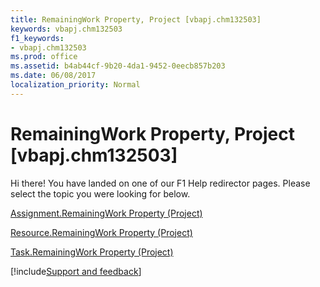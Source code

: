 ```yaml
---
title: RemainingWork Property, Project [vbapj.chm132503]
keywords: vbapj.chm132503
f1_keywords:
- vbapj.chm132503
ms.prod: office
ms.assetid: b4ab44cf-9b20-4da1-9452-0eecb857b203
ms.date: 06/08/2017
localization_priority: Normal
---
```



# RemainingWork Property, Project [vbapj.chm132503]

Hi there! You have landed on one of our F1 Help redirector pages. Please select the topic you were looking for below.

[Assignment.RemainingWork Property (Project)](https://msdn.microsoft.com/library/94ff4bd9-502c-69f0-a2c2-ac457e677558%28Office.15%29.aspx)

[Resource.RemainingWork Property (Project)](https://msdn.microsoft.com/library/fe1e6503-4b6e-7b92-b907-7e12c02a4389%28Office.15%29.aspx)

[Task.RemainingWork Property (Project)](https://msdn.microsoft.com/library/7fbd527d-d9f5-424e-fa5e-5eb6534ad28b%28Office.15%29.aspx)

[!include[Support and feedback](~/includes/feedback-boilerplate.md)]